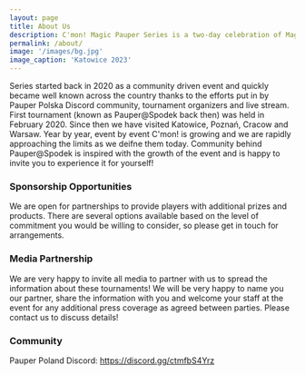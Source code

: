 ```yaml
---
layout: page
title: About Us
description: C'mon! Magic Pauper Series is a two-day celebration of Magic: the Gathering’s Pauper format.
permalink: /about/
image: '/images/bg.jpg'
image_caption: 'Katowice 2023'
---
```


Series started back in 2020 as a community driven event and quickly became well known across the country thanks to the efforts put in by Pauper Polska Discord community, tournament organizers and live stream. First tournament (known as Pauper@Spodek back then) was held in February 2020. Since then we have visited Katowice, Poznań, Cracow and Warsaw. Year by year, event by event C'mon! is growing and we are rapidly approaching the limits as we deifne them today. Community behind Pauper@Spodek is inspired with the growth of the event and is happy to invite you to experience it for yourself!

<h3>Sponsorship Opportunities</h3>

We are open for partnerships to provide players with additional prizes and products. There are several options available based on the level of commitment you would be willing to consider, so please get in touch for arrangements.

<h3>Media Partnership</h3>

We are very happy to invite all media to partner with us to spread the information about these tournaments! We will be very happy to name you our partner, share the information with you and welcome your staff at the event for any additional press coverage as agreed between parties. Please contact us to discuss details!

<h3>Community</h3>
Pauper Poland Discord: <a href="https://discord.gg/ctmfbS4Yrz" target="_blank">https://discord.gg/ctmfbS4Yrz</a>
